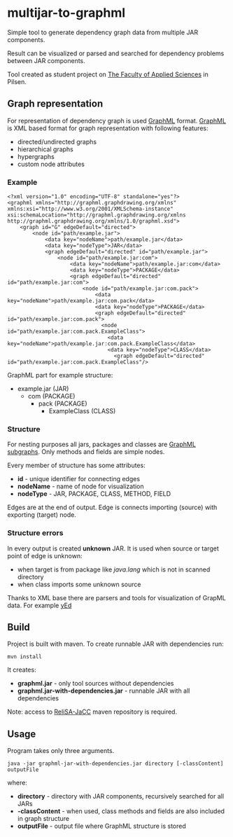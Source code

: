 # multijar-to-graphml
Simple tool to generate dependency graph data from multiple JAR components.

Result can be visualized or parsed and searched for dependency problems between JAR components.

Tool created as student project on [The Faculty of Applied Sciences](www.fav.cz) in Pilsen.

## Graph representation
For representation of dependency graph is used [GraphML](http://graphml.graphdrawing.org/primer/graphml-primer.html) format. [GraphML](http://graphml.graphdrawing.org/primer/graphml-primer.html) is XML based format for graph representation with following features:
- directed/undirected graphs
- hierarchical graphs
- hypergraphs
- custom node attributes

### Example
```
<?xml version="1.0" encoding="UTF-8" standalone="yes"?>
<graphml xmlns="http://graphml.graphdrawing.org/xmlns" xmlns:xsi="http://www.w3.org/2001/XMLSchema-instance" xsi:schemaLocation="http://graphml.graphdrawing.org/xmlns http://graphml.graphdrawing.org/xmlns/1.0/graphml.xsd">
    <graph id="G" edgeDefault="directed">
        <node id="path/example.jar">
            <data key="nodeName">path/example.jar</data>
            <data key="nodeType">JAR</data>
            <graph edgeDefault="directed" id="path/example.jar">
                <node id="path/example.jar:com">
                    <data key="nodeName">path/example.jar:com</data>
                    <data key="nodeType">PACKAGE</data>
                    <graph edgeDefault="directed" id="path/example.jar:com">
                        <node id="path/example.jar:com.pack">
                            <data key="nodeName">path/example.jar:com.pack</data>
                            <data key="nodeType">PACKAGE</data>
                            <graph edgeDefault="directed" id="path/example.jar:com.pack">
                              <node id="path/example.jar:com.pack.ExampleClass">
                                <data key="nodeName">path/example.jar:com.pack.ExampleClass</data>
                                <data key="nodeType">CLASS</data>
                                  <graph edgeDefault="directed" id="path/example.jar:com.pack.ExampleClass"/>
```

GraphML part for example structure:
- example.jar (JAR)
  - com (PACKAGE)
    - pack (PACKAGE)
      - ExampleClass (CLASS)

### Structure
For nesting purposes all jars, packages and classes are [GraphML subgraphs](graphml.graphdrawing.org/primer/graphml-primer.html#NHP). Only methods and fields are simple nodes.

Every member of structure has some attributes:
- **id** - unique identifier for connecting edges
- **nodeName** - name of node for visualization
- **nodeType** - JAR, PACKAGE, CLASS, METHOD, FIELD

Edges are at the end of output. Edge is connects importing (source) with exporting (target) node.

### Structure errors
In every output is created **unknown** JAR. It is used when source or target point of edge is unknown:
- when target is from package like *java.lang* which is not in scanned directory
- when class imports some unknown source


Thanks to XML base there are parsers and tools for visualization of GrapML data. For example [yEd](www.yworks.com/products/yed)

## Build
Project is built with maven. To create runnable JAR with dependencies run:
```
mvn install
```
 It creates:
 - **graphml.jar** - only tool sources without dependencies
 - **graphml.jar-with-dependencies.jar** - runnable JAR with all dependencies

Note: access to [ReliSA-JaCC](http://relisa-dev.kiv.zcu.cz/nexus/content/repositories/jacc-releases/) maven repository is required.

## Usage
Program takes only three arguments.
```
java -jar graphml-jar-with-dependencies.jar directory [-classContent] outputFile
```

where:
- **directory** - directory with JAR components, recursively searched for all JARs
- **-classContent** - when used, class methods and fields are also included in graph structure
- **outputFile** - output file where GraphML structure is stored
